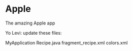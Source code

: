 # Apple
The amazing Apple app

Yo Levi: update these files:

MyApplication
Recipe.java
fragment_recipe.xml
colors.xml
